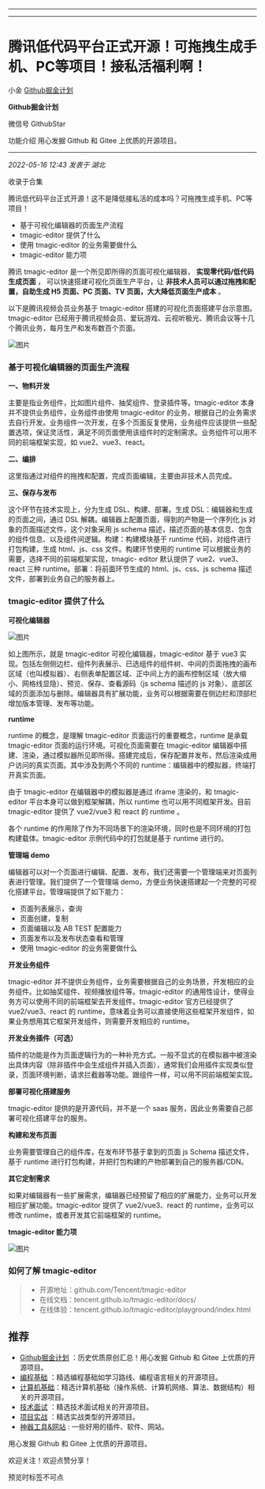 ----------------------------------------
----------------------------------------
#  腾讯低代码平台正式开源！可拖拽生成手机、PC等项目！接私活福利啊！

小金  [ Github掘金计划 ](javascript:void\(0\);)

**Github掘金计划** ![]()

微信号 GithubStar

功能介绍 用心发掘 Github 和 Gitee 上优质的开源项目。

____

_2022-05-16 12:43_ _发表于 湖北_

收录于合集

腾讯低代码平台正式开源！这不是降低接私活的成本吗？可拖拽生成手机、PC等项目！

  * 基于可视化编辑器的页面生产流程
  * tmagic-editor 提供了什么
  * 使用 tmagic-editor 的业务需要做什么
  * tmagic-editor 能力项

腾讯 tmagic-editor 是一个所见即所得的页面可视化编辑器， **实现零代码/低代码生成页面** ， 可以快速搭建可视化页面生产平台，让
**非技术人员可以通过拖拽和配置，自助生成 H5 页面、PC 页面、TV 页面，大大降低页面生产成本** 。

以下是腾讯视频会员业务基于 tmagic-editor 搭建的可视化页面搭建平台示意图。tmagic-editor
已经用于腾讯视频会员、爱玩游戏、云视听极光、腾讯会议等十几个腾讯业务，每月生产和发布数百个页面。

![图片](https://mmbiz.qpic.cn/mmbiz_png/z40lCFUAHpn98fsicdiaPVsWftmWmicX4ibrhwVgyjzRibMvXz7ib0OQEU6icicK8jVr7Gsmd41CB9EIAbNKVSmcjhKj3g/640?wx_fmt=png&wxfrom=5&wx_lazy=1&wx_co=1)

### 基于可视化编辑器的页面生产流程

 **一、物料开发**

主要是指业务组件，比如图片组件、抽奖组件、登录插件等。tmagic-editor 本身并不提供业务组件，业务组件由使用 tmagic-editor
的业务，根据自己的业务需求去自行开发。业务组件一次开发，在多个页面反复使用，业务组件应该提供一些配置选项，保证灵活性，满足不同页面使用该组件时的定制需求。业务组件可以用不同的前端框架实现，如
vue2、vue3、react。

 **二、编排**

这里指通过对组件的拖拽和配置，完成页面编辑，主要由非技术人员完成。

 **三、保存与发布**

这个环节在技术实现上，分为生成 DSL、构建、部署。生成 DSL：编辑器和生成的页面之间，通过 DSL 解耦。编辑器上配置页面，得到的产物是一个序列化 js
对象的页面描述文件，这个对象采用 js schema 描述，描述页面的基本信息、包含的组件信息、以及组件间逻辑。构建：构建模块基于 runtime
代码，对组件进行打包构建，生成 html、js、css 文件。构建环节使用的 runtime 可以根据业务的需要，选择不同的前端框架实现，tmagic-
editor 默认提供了 vue2、vue3、react 三种 runtime。部署：将前面环节生成的 html、js、css、js schema
描述文件，部署到业务自己的服务器上。

### tmagic-editor 提供了什么

 **可视化编辑器**

![图片](https://mmbiz.qpic.cn/mmbiz_png/z40lCFUAHpn98fsicdiaPVsWftmWmicX4ibrviaAQK5yaST16HQ3h6WxGYhyF7zEuWvLctyYv7auURpnj1DJVn1B11g/640?wx_fmt=png)

如上图所示，就是 tmagic-editor 可视化编辑器，tmagic-editor 基于 vue3
实现。包括左侧侧边栏、组件列表展示、已选组件的组件树、中间的页面拖拽的画布区域（也叫模拟器）、右侧表单配置区域、正中间上方的画布控制区域（放大缩小、网格线显隐）、预览、保存、查看源码（js
schema 描述的 js 对象）、底部区域的页面添加与删除。编辑器具有扩展功能，业务可以根据需要在侧边栏和顶部栏增加版本管理、发布等功能。

 **runtime**

runtime 的概念，是理解 tmagic-editor 页面运行的重要概念，runtime 是承载 tmagic-editor
页面的运行环境。可视化页面需要在 tmagic-editor
编辑器中搭建、渲染，通过模拟器所见即所得。搭建完成后，保存配置并发布，然后渲染成用户访问的真实页面。其中涉及到两个不同的
runtime：编辑器中的模拟器，终端打开真实页面。

由于 tmagic-editor 在编辑器中的模拟器是通过 iframe 渲染的，和 tmagic-editor 平台本身可以做到框架解耦，所以
runtime 也可以用不同框架开发。目前 tmagic-editor 提供了 vue2/vue3 和 react 的 runtime 。

各个 runtime 的作用除了作为不同场景下的渲染环境，同时也是不同环境的打包构建载体。tmagic-editor 示例代码中的打包就是基于
runtime 进行的。

 **管理端 demo**

编辑器可以对一个页面进行编辑、配置、发布，我们还需要一个管理端来对页面列表进行管理。我们提供了一个管理端
demo，方便业务快速搭建起一个完整的可视化搭建平台。管理端提供了如下能力：

  * 页面列表展示，查询
  * 页面创建，复制
  * 页面编辑以及 AB TEST 配置能力
  * 页面发布以及发布状态查看和管理
  * 使用 tmagic-editor 的业务需要做什么

 **开发业务组件**

tmagic-editor 并不提供业务组件，业务需要根据自己的业务场景，开发相应的业务组件。比如抽奖组件、视频播放组件等。tmagic-editor
的通用性设计，使得业务方可以使用不同的前端框架去开发组件。tmagic-editor 官方已经提供了 vue2/vue3、react 的
runtime，意味着业务可以直接使用这些框架开发组件，如果业务想用其它框架开发组件，则需要开发相应的 runtime。

 **开发业务插件（可选）**

插件的功能是作为页面逻辑行为的一种补充方式。一般不显式的在模拟器中被渲染出具体内容（除非插件中会生成组件并插入页面），通常我们会用插件实现类似登录，页面环境判断，请求拦截器等功能。跟组件一样，可以用不同前端框架实现。

 **部署可视化搭建服务**

tmagic-editor 提供的是开源代码，并不是一个 saas 服务，因此业务需要自己部署可视化搭建平台的服务。

 **构建和发布页面**

业务需要管理自己的组件库，在发布环节基于拿到的页面 js Schema 描述文件，基于 runtime
进行打包构建，并把打包构建的产物部署到自己的服务器/CDN。

 **其它定制需求**

如果对编辑器有一些扩展需求，编辑器已经预留了相应的扩展能力，业务可以开发相应扩展功能。tmagic-editor 提供了 vue2/vue3、react 的
runtime，业务可以修改 runtime，或者开发其它前端框架的 runtime。

 **tmagic-editor 能力项**

![图片](https://mmbiz.qpic.cn/mmbiz_png/z40lCFUAHpn98fsicdiaPVsWftmWmicX4ibrxuZUFXtwyBNRibRibwMyIlvvIbFIMQOELorX1KYymOGdpgblXdy9nQBg/640?wx_fmt=png)

###  如何了解 tmagic-editor

>   * 开源地址：github.com/Tencent/tmagic-editor
>   * 在线文档：tencent.github.io/tmagic-editor/docs/
>   * 在线体验：tencent.github.io/tmagic-editor/playground/index.html
>

## 推荐

  * [Github掘金计划](https://mp.weixin.qq.com/mp/appmsgalbum?__biz=MzIwNDgzMzI3Mg==&action=getalbum&album_id=1571213952619954180#wechat_redirect) ：历史优质原创汇总！用心发掘 Github 和 Gitee 上优质的开源项目。
  * [编程基础](https://mp.weixin.qq.com/mp/appmsgalbum?action=getalbum&album_id=1632585323454971905&__biz=MzIwNDgzMzI3Mg==#wechat_redirect) ：精选编程基础如学习路线、编程语言相关的开源项目。
  * [计算机基础](https://mp.weixin.qq.com/mp/appmsgalbum?action=getalbum&album_id=1635325633234780161&__biz=MzIwNDgzMzI3Mg==#wechat_redirect)：精选计算机基础（操作系统、计算机网络、算法、数据结构）相关的开源项目。
  * [技术面试](https://mp.weixin.qq.com/mp/appmsgalbum?action=getalbum&album_id=1632589980491366403&__biz=MzIwNDgzMzI3Mg==#wechat_redirect) ：精选技术面试相关的开源项目。
  * [项目实战](https://mp.weixin.qq.com/mp/appmsgalbum?action=getalbum&album_id=1632590550748938241&__biz=MzIwNDgzMzI3Mg==#wechat_redirect) ：精选实战类型的开源项目。
  * [神器工具&网站](https://mp.weixin.qq.com/mp/appmsgalbum?__biz=MzIwNDgzMzI3Mg==&action=getalbum&album_id=1692140336665378820#wechat_redirect) : 一些好用的插件、软件、网站。

  

用心发掘 Github 和 Gitee 上优质的开源项目。

欢迎关注！欢迎点赞分享！

预览时标签不可点

